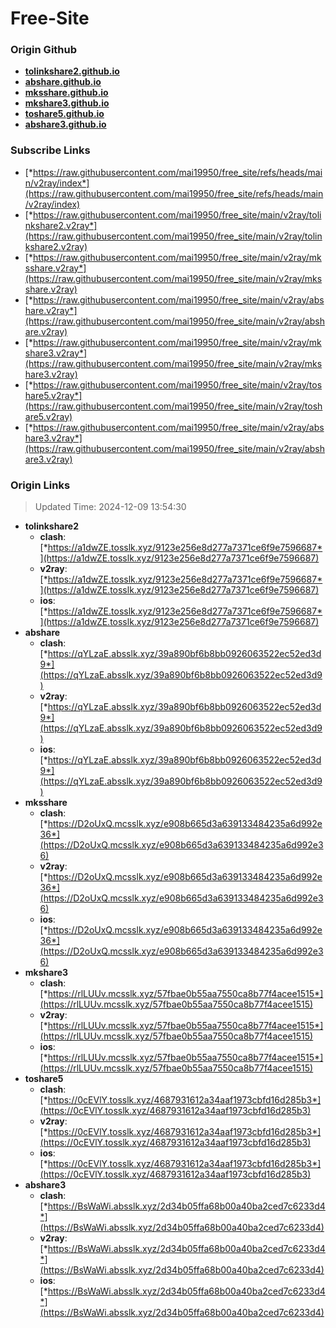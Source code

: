 # Free-Site

### Origin Github

- [**tolinkshare2.github.io**](https://github.com/tolinkshare2/tolinkshare2.github.io)
- [**abshare.github.io**](https://github.com/abshare/abshare.github.io)
- [**mksshare.github.io**](https://github.com/mksshare/mksshare.github.io)
- [**mkshare3.github.io**](https://github.com/mkshare3/mkshare3.github.io)
- [**toshare5.github.io**](https://github.com/toshare5/toshare5.github.io)
- [**abshare3.github.io**](https://github.com/abshare3/abshare3.github.io)

### Subscribe Links

- [*https://raw.githubusercontent.com/mai19950/free_site/refs/heads/main/v2ray/index*](https://raw.githubusercontent.com/mai19950/free_site/refs/heads/main/v2ray/index)
- [*https://raw.githubusercontent.com/mai19950/free_site/main/v2ray/tolinkshare2.v2ray*](https://raw.githubusercontent.com/mai19950/free_site/main/v2ray/tolinkshare2.v2ray)
- [*https://raw.githubusercontent.com/mai19950/free_site/main/v2ray/mksshare.v2ray*](https://raw.githubusercontent.com/mai19950/free_site/main/v2ray/mksshare.v2ray)
- [*https://raw.githubusercontent.com/mai19950/free_site/main/v2ray/abshare.v2ray*](https://raw.githubusercontent.com/mai19950/free_site/main/v2ray/abshare.v2ray)
- [*https://raw.githubusercontent.com/mai19950/free_site/main/v2ray/mkshare3.v2ray*](https://raw.githubusercontent.com/mai19950/free_site/main/v2ray/mkshare3.v2ray)
- [*https://raw.githubusercontent.com/mai19950/free_site/main/v2ray/toshare5.v2ray*](https://raw.githubusercontent.com/mai19950/free_site/main/v2ray/toshare5.v2ray)
- [*https://raw.githubusercontent.com/mai19950/free_site/main/v2ray/abshare3.v2ray*](https://raw.githubusercontent.com/mai19950/free_site/main/v2ray/abshare3.v2ray)

### Origin Links

> Updated Time: 2024-12-09 13:54:30

- **tolinkshare2**
  - **clash**: [*https://a1dwZE.tosslk.xyz/9123e256e8d277a7371ce6f9e7596687*](https://a1dwZE.tosslk.xyz/9123e256e8d277a7371ce6f9e7596687)
  - **v2ray**: [*https://a1dwZE.tosslk.xyz/9123e256e8d277a7371ce6f9e7596687*](https://a1dwZE.tosslk.xyz/9123e256e8d277a7371ce6f9e7596687)
  - **ios**: [*https://a1dwZE.tosslk.xyz/9123e256e8d277a7371ce6f9e7596687*](https://a1dwZE.tosslk.xyz/9123e256e8d277a7371ce6f9e7596687)
- **abshare**
  - **clash**: [*https://qYLzaE.absslk.xyz/39a890bf6b8bb0926063522ec52ed3d9*](https://qYLzaE.absslk.xyz/39a890bf6b8bb0926063522ec52ed3d9)
  - **v2ray**: [*https://qYLzaE.absslk.xyz/39a890bf6b8bb0926063522ec52ed3d9*](https://qYLzaE.absslk.xyz/39a890bf6b8bb0926063522ec52ed3d9)
  - **ios**: [*https://qYLzaE.absslk.xyz/39a890bf6b8bb0926063522ec52ed3d9*](https://qYLzaE.absslk.xyz/39a890bf6b8bb0926063522ec52ed3d9)
- **mksshare**
  - **clash**: [*https://D2oUxQ.mcsslk.xyz/e908b665d3a639133484235a6d992e36*](https://D2oUxQ.mcsslk.xyz/e908b665d3a639133484235a6d992e36)
  - **v2ray**: [*https://D2oUxQ.mcsslk.xyz/e908b665d3a639133484235a6d992e36*](https://D2oUxQ.mcsslk.xyz/e908b665d3a639133484235a6d992e36)
  - **ios**: [*https://D2oUxQ.mcsslk.xyz/e908b665d3a639133484235a6d992e36*](https://D2oUxQ.mcsslk.xyz/e908b665d3a639133484235a6d992e36)
- **mkshare3**
  - **clash**: [*https://rlLUUv.mcsslk.xyz/57fbae0b55aa7550ca8b77f4acee1515*](https://rlLUUv.mcsslk.xyz/57fbae0b55aa7550ca8b77f4acee1515)
  - **v2ray**: [*https://rlLUUv.mcsslk.xyz/57fbae0b55aa7550ca8b77f4acee1515*](https://rlLUUv.mcsslk.xyz/57fbae0b55aa7550ca8b77f4acee1515)
  - **ios**: [*https://rlLUUv.mcsslk.xyz/57fbae0b55aa7550ca8b77f4acee1515*](https://rlLUUv.mcsslk.xyz/57fbae0b55aa7550ca8b77f4acee1515)
- **toshare5**
  - **clash**: [*https://0cEVlY.tosslk.xyz/4687931612a34aaf1973cbfd16d285b3*](https://0cEVlY.tosslk.xyz/4687931612a34aaf1973cbfd16d285b3)
  - **v2ray**: [*https://0cEVlY.tosslk.xyz/4687931612a34aaf1973cbfd16d285b3*](https://0cEVlY.tosslk.xyz/4687931612a34aaf1973cbfd16d285b3)
  - **ios**: [*https://0cEVlY.tosslk.xyz/4687931612a34aaf1973cbfd16d285b3*](https://0cEVlY.tosslk.xyz/4687931612a34aaf1973cbfd16d285b3)
- **abshare3**
  - **clash**: [*https://BsWaWi.absslk.xyz/2d34b05ffa68b00a40ba2ced7c6233d4*](https://BsWaWi.absslk.xyz/2d34b05ffa68b00a40ba2ced7c6233d4)
  - **v2ray**: [*https://BsWaWi.absslk.xyz/2d34b05ffa68b00a40ba2ced7c6233d4*](https://BsWaWi.absslk.xyz/2d34b05ffa68b00a40ba2ced7c6233d4)
  - **ios**: [*https://BsWaWi.absslk.xyz/2d34b05ffa68b00a40ba2ced7c6233d4*](https://BsWaWi.absslk.xyz/2d34b05ffa68b00a40ba2ced7c6233d4)
